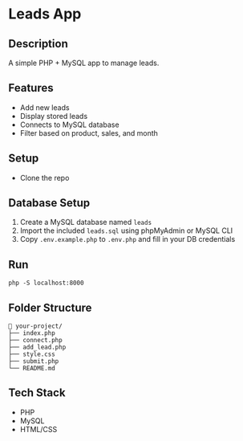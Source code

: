 # Leads App

## Description
A simple PHP + MySQL app to manage leads.

## Features
- Add new leads
- Display stored leads
- Connects to MySQL database
- Filter based on product, sales, and month

## Setup
- Clone the repo

## Database Setup

1. Create a MySQL database named `leads`
2. Import the included `leads.sql` using phpMyAdmin or MySQL CLI
3. Copy `.env.example.php` to `.env.php` and fill in your DB credentials


## Run
`php -S localhost:8000`

## Folder Structure
```
📁 your-project/
├── index.php
├── connect.php
├── add_lead.php
├── style.css
├── submit.php
└── README.md
```

## Tech Stack
- PHP
- MySQL
- HTML/CSS
